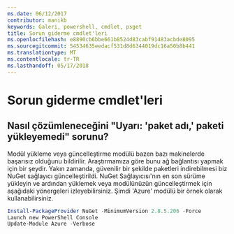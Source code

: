 ```yaml
---
ms.date: 06/12/2017
contributor: manikb
keywords: Galeri, powershell, cmdlet, psget
title: Sorun giderme cmdlet'leri
ms.openlocfilehash: e8890cb6bbe661b8524d83cabf91483acbde8095
ms.sourcegitcommit: 54534635eedacf531d8d6344019dc16a50b8b441
ms.translationtype: MT
ms.contentlocale: tr-TR
ms.lasthandoff: 05/17/2018
---
```

# <a name="troubleshooting-cmdlets"></a>Sorun giderme cmdlet'leri

## <a name="how-to-resolve-warning-package-your-package-name-failed-to-download-issue"></a>Nasıl çözümleneceğini "Uyarı: 'paket adı,' paketi yükleyemedi" sorunu?

Modül yükleme veya güncelleştirme modülü bazen bazı makinelerde başarısız olduğunu bildirilir.
Araştırmamıza göre bunu ağ bağlantısı yapmak için bir şeydir.
Yakın zamanda, güvenilir bir şekilde paketleri indirebilmesi biz NuGet sağlayıcı güncelleştirildi.
NuGet Sağlayıcısı'nın en son sürüme yükleyin ve ardından yüklemek veya modülünüzün güncelleştirmek için aşağıdaki yönergeleri izleyebilirsiniz.
Şimdi 'Azure' modülü bir örnek olarak kullanabilirsiniz.

```powershell
Install-PackageProvider NuGet -MinimumVersion 2.8.5.206 -Force
Launch new PowerShell Console
Update-Module Azure -Verbose
```